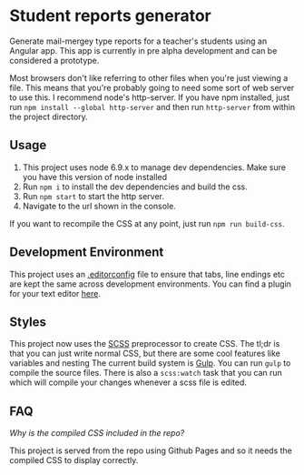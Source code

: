 # Student reports generator

Generate mail-mergey type reports for a teacher's students using an Angular app.
This app is currently in pre alpha development and can be considered a prototype.

Most browsers don't like referring to other files when you're just viewing a file. This means that you're probably going to need some sort of web server to use this. I recommend node's http-server. If you have npm installed, just run `npm install --global http-server` and then run `http-server` from within the project directory. 

## Usage
1. This project uses node 6.9.x to manage dev dependencies. Make sure you have this version of node installed
2. Run `npm i` to install the dev dependencies and build the css.
4. Run `npm start` to start the http server.
5. Navigate to the url shown in the console.

If you want to recompile the CSS at any point, just run `npm run build-css`.

## Development Environment
This project uses an [.editorconfig](http://editorconfig.org/) file to ensure that tabs, line endings etc are kept the same across development environments. You can find a plugin for your text editor [here](http://editorconfig.org/#download).

## Styles
This project now uses the [SCSS](http://sass-lang.com/) preprocessor to create CSS. 
The tl;dr is that you can just write normal CSS, but there are some cool features like variables and nesting
The current build system is [Gulp](http://gulpjs.com/). 
You can run `gulp` to compile the source files. 
There is also a `scss:watch` task that you can run which will compile your changes whenever a scss file is edited. 

## FAQ
*Why is the compiled CSS included in the repo?*

This project is served from the repo using Github Pages and so it needs the compiled CSS to display correctly.
